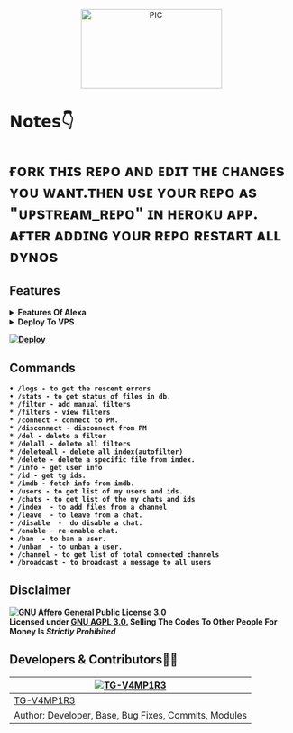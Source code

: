 <p align="center">
<img src="https://telegra.ph/file/a3cd0a060bc045ab9a0a0.jpg" alt="PIC" width="250" height="140"/>
</p>
  
# 𝗡𝗼𝘁𝗲𝘀👇

# ғᴏʀᴋ ᴛʜɪs ʀᴇᴘᴏ ᴀɴᴅ ᴇᴅɪᴛ ᴛʜᴇ ᴄʜᴀɴɢᴇs ʏᴏᴜ ᴡᴀɴᴛ.ᴛʜᴇɴ ᴜsᴇ ʏᴏᴜʀ ʀᴇᴘᴏ ᴀs "ᴜᴘsᴛʀᴇᴀᴍ_ʀᴇᴘᴏ" ɪɴ ʜᴇʀᴏᴋᴜ ᴀᴘᴘ. ᴀғᴛᴇʀ ᴀᴅᴅɪɴɢ ʏᴏᴜʀ ʀᴇᴘᴏ ʀᴇsᴛᴀʀᴛ ᴀʟʟ ᴅʏɴᴏs
  
  
## Features

<b><details><summary>Features Of Alexa</summary><br>
  
- [x] Auto Filter
- [x] Manual Filter
- [x] Ban
- [x] Mute
- [x] Telegraph
- [x] TTS | Text To Speech
- [x] Translation 
- [x] Pin 
- [x] Meme
- [x] Google Translate
- [x] Song
- [x] Sticker ID
- [x] Covid
- [x] Info
- [x] Ping
- [x] Json
- [x] Paste Bin
- [x] IMDB
- [x] Admin Commands
- [x] Broadcast
- [x] Index
- [x] IMDB search
- [x] Inline Search
- [x] Random pics
- [x] Purge
</a>
</p>
</details> 

<details><summary>Deploy To VPS</summary>
<p>
<pre>
git clone https://github.com/TG-V4MP1R3/Alexa.git
# Install Packages
# pip3 install -r requirements.txt
Edit `info.py` with variables as given below then run bot
python3 bot.py
</pre>
</p>
</details>

[![Deploy](https://www.herokucdn.com/deploy/button.svg)](https://heroku.com/deploy)</br>


## Commands
```
• /logs - to get the rescent errors
• /stats - to get status of files in db.
* /filter - add manual filters
* /filters - view filters
* /connect - connect to PM.
* /disconnect - disconnect from PM
* /del - delete a filter
* /delall - delete all filters
* /deleteall - delete all index(autofilter)
* /delete - delete a specific file from index.
* /info - get user info
* /id - get tg ids.
* /imdb - fetch info from imdb.
• /users - to get list of my users and ids.
• /chats - to get list of the my chats and ids 
• /index  - to add files from a channel
• /leave  - to leave from a chat.
• /disable  -  do disable a chat.
* /enable - re-enable chat.
• /ban  - to ban a user.
• /unban  - to unban a user.
• /channel - to get list of total connected channels
• /broadcast - to broadcast a message to all users
```
## Disclaimer
[![GNU Affero General Public License 3.0](https://www.gnu.org/graphics/agplv3-155x51.png)](https://www.gnu.org/licenses/agpl-3.0.en.html#header)    
Licensed under [GNU AGPL 3.0.](https://github.com/DKBOTx/TovinoBotV3/blob/main/LICENSE)
Selling The Codes To Other People For Money Is *Strictly Prohibited*


## Developers & Contributors👨‍💻

 [![TG-V4MP1R3](https://github.com/TG-V4MP1R3.png?size=100)](https://github.com/TG-V4MP1R3) |
----|
[TG-V4MP1R3](https://t.me/KP51107)  | 
Author: Developer, Base, Bug Fixes, Commits, Modules | 

